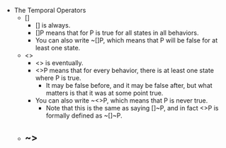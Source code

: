 - The Temporal Operators
	- []
		- [] is always.
		- []P means that for P is true for all states in all behaviors.
		- You can also write ~[]P, which means that P will be false for at least one state.
	- <>
		- <> is eventually.
		- <>P means that for every behavior, there is at least one state where P is true.
			- It may be false before, and it may be false after, but what matters is that it was at some point true.
		- You can also write ~<>P, which means that P is never true.
			- Note that this is the same as saying []~P, and in fact <>P is formally defined as ~[]~P.
	- ~>
		-
